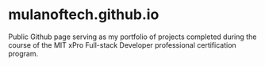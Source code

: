 # mulanoftech.github.io

Public Github page serving as my portfolio of projects completed during the course of the MIT xPro Full-stack Developer professional certification program.
